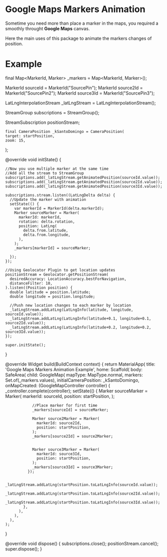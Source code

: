 # Google Maps Markers Animation

Sometime you need more than place a marker in the maps, you required a smoothly throught **Google Maps** canvas.

Here the main uses of this package to animate the markers changes of position.


# Example

 final Map<MarkerId, Marker> _markers = Map<MarkerId, Marker>();

  MarkerId sourceId = MarkerId("SourcePin");
  MarkerId source2Id = MarkerId("SourcePin2");
  MarkerId source3Id = MarkerId("SourcePin3");

  LatLngInterpolationStream _latLngStream = LatLngInterpolationStream();

  StreamGroup<LatLngDelta> subscriptions = StreamGroup<LatLngDelta>();

  StreamSubscription<Position> positionStream;

    final CameraPosition _kSantoDomingo = CameraPosition(
    target: startPosition,
    zoom: 15,
   );

  @override
  void initState() {

    //Now you use multiple marker at the same time
    //Add all the stream to StreamGroup
    subscriptions.add(_latLngStream.getAnimatedPosition(sourceId.value));
    subscriptions.add(_latLngStream.getAnimatedPosition(source2Id.value));
    subscriptions.add(_latLngStream.getAnimatedPosition(source3Id.value));
    
    subscriptions.stream.listen((LatLngDelta delta) {
      //Update the marker with animation
      setState(() {
        var markerId = MarkerId(delta.markerId);
        Marker sourceMarker = Marker(
          markerId: markerId,
          rotation: delta.rotation,
          position: LatLng(
            delta.from.latitude,
            delta.from.longitude,
          ),
        );
        _markers[markerId] = sourceMarker;

      });
    });
    
    //Using Geolocator Plugin to get location updates
    positionStream = Geolocator.getPositionStream(
      desiredAccuracy: LocationAccuracy.bestForNavigation,
      distanceFilter: 10,
    ).listen((Position position) {
      double latitude = position.latitude;
      double longitude = position.longitude;

      //Push new location changes to each marker by location  
      _latLngStream.addLatLng(LatLngInfo(latitude, longitude, sourceId.value)); 
      _latLngStream.addLatLng(LatLngInfo(latitude+0.1, longitude+0.1, source2Id.value));
      _latLngStream.addLatLng(LatLngInfo(latitude+0.2, longitude+0.2, source3Id.value));
    });

    super.initState();
  }

  @override
  Widget build(BuildContext context) {
    return MaterialApp(
      title: 'Google Maps Markers Animation Example',
      home: Scaffold(
        body: SafeArea(
          child: GoogleMap(
            mapType: MapType.normal,
            markers: Set<Marker>.of(_markers.values),
            initialCameraPosition: _kSantoDomingo,
            onMapCreated: (GoogleMapController controller) {
              _controller.complete(controller);
              setState(() {
                Marker sourceMarker = Marker(
                  markerId: sourceId,
                  position: startPosition,
                );

                //Place marker for first time
                _markers[sourceId] = sourceMarker;

                Marker source2Marker = Marker(
                  markerId: source2Id,
                  position: startPosition,
                );
                _markers[source2Id] = source2Marker;


                Marker source3Marker = Marker(
                  markerId: source3Id,
                  position: startPosition,
                );
                _markers[source3Id] = source3Marker;
              });
                
              _latLngStream.addLatLng(startPosition.toLatLngInfo(sourceId.value));
              _latLngStream.addLatLng(startPosition.toLatLngInfo(source2Id.value));
              _latLngStream.addLatLng(startPosition.toLatLngInfo(source3Id.value));
            },
          ),
        ),
      ),
    );
  }

  @override
  void dispose() {
    subscriptions.close();
    positionStream.cancel();
    super.dispose();
  }
